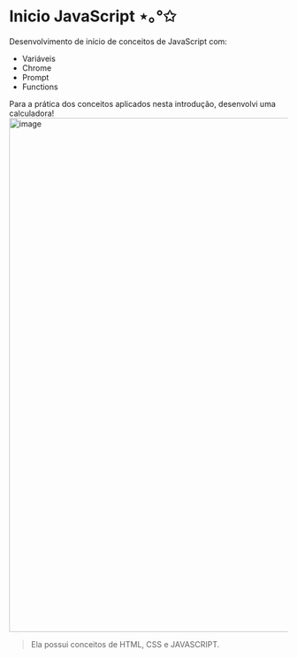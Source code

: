 # Inicio JavaScript ⋆｡°✩
Desenvolvimento de início de conceitos de JavaScript com:
-  Variáveis
-  Chrome
-  Prompt
-  Functions

Para a prática dos conceitos aplicados nesta introdução, desenvolvi uma calculadora!
<img width="930" alt="image" src="https://github.com/user-attachments/assets/9624ab9d-8cb5-4af3-938d-bd01b750c4ce" />
> Ela possui conceitos de HTML, CSS e JAVASCRIPT.

 
